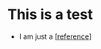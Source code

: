 # This is a test

* I am just a [[reference]]


[//begin]: # "Autogenerated link references for markdown compatibility"
[reference]: reference "reference"
[//end]: # "Autogenerated link references"